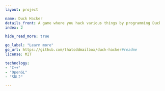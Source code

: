 ```yaml
---
layout: project

name: Duck Hacker
details_front: A game where you hack various things by programming DuckBots, small robots that run Lua code. Uses custom OpenGL code for 3D rendering.
index: 2

hide_read_more: true

go_label: "Learn more"
go_url: https://github.com/thatoddmailbox/duck-hacker#readme
license: MIT

technology:
- "C++"
- "OpenGL"
- "SDL2"

---
```


